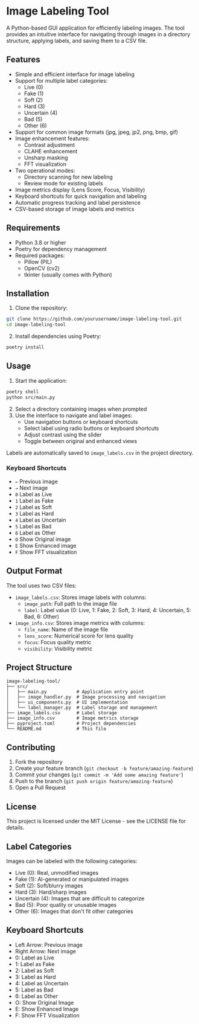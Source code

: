# Image Labeling Tool

A Python-based GUI application for efficiently labeling images. The tool provides an intuitive interface for navigating through images in a directory structure, applying labels, and saving them to a CSV file.

## Features

- Simple and efficient interface for image labeling
- Support for multiple label categories:
  - Live (0)
  - Fake (1)
  - Soft (2)
  - Hard (3)
  - Uncertain (4)
  - Bad (5)
  - Other (6)
- Support for common image formats (jpg, jpeg, jp2, png, bmp, gif)
- Image enhancement features:
  - Contrast adjustment
  - CLAHE enhancement
  - Unsharp masking
  - FFT visualization
- Two operational modes:
  - Directory scanning for new labeling
  - Review mode for existing labels
- Image metrics display (Lens Score, Focus, Visibility)
- Keyboard shortcuts for quick navigation and labeling
- Automatic progress tracking and label persistence
- CSV-based storage of image labels and metrics

## Requirements

- Python 3.8 or higher
- Poetry for dependency management
- Required packages:
  - Pillow (PIL)
  - OpenCV (cv2)
  - tkinter (usually comes with Python)

## Installation

1. Clone the repository:
```bash
git clone https://github.com/yourusername/image-labeling-tool.git
cd image-labeling-tool
```

2. Install dependencies using Poetry:
```bash
poetry install
```

## Usage

1. Start the application:
```bash
poetry shell
python src/main.py
```

2. Select a directory containing images when prompted
3. Use the interface to navigate and label images:
   - Use navigation buttons or keyboard shortcuts
   - Select label using radio buttons or keyboard shortcuts
   - Adjust contrast using the slider
   - Toggle between original and enhanced views

Labels are automatically saved to `image_labels.csv` in the project directory.

### Keyboard Shortcuts

- `←` Previous image
- `→` Next image
- `0` Label as Live
- `1` Label as Fake
- `2` Label as Soft
- `3` Label as Hard
- `4` Label as Uncertain
- `5` Label as Bad
- `6` Label as Other
- `O` Show Original image
- `E` Show Enhanced image
- `F` Show FFT visualization

## Output Format

The tool uses two CSV files:
- `image_labels.csv`: Stores image labels with columns:
  - `image_path`: Full path to the image file
  - `label`: Label value (0: Live, 1: Fake, 2: Soft, 3: Hard, 4: Uncertain, 5: Bad, 6: Other)
- `image_info.csv`: Stores image metrics with columns:
  - `file_name`: Name of the image file
  - `lens_score`: Numerical score for lens quality
  - `focus`: Focus quality metric
  - `visibility`: Visibility metric

## Project Structure

```
image-labeling-tool/
├── src/
│   ├── main.py           # Application entry point
│   ├── image_handler.py  # Image processing and navigation
│   ├── ui_components.py  # UI implementation
│   └── label_manager.py  # Label storage and management
├── image_labels.csv      # Label storage
├── image_info.csv        # Image metrics storage
├── pyproject.toml        # Project dependencies
└── README.md             # This file
```

## Contributing

1. Fork the repository
2. Create your feature branch (`git checkout -b feature/amazing-feature`)
3. Commit your changes (`git commit -m 'Add some amazing feature'`)
4. Push to the branch (`git push origin feature/amazing-feature`)
5. Open a Pull Request

## License

This project is licensed under the MIT License - see the LICENSE file for details.

## Label Categories

Images can be labeled with the following categories:

- Live (0): Real, unmodified images
- Fake (1): AI-generated or manipulated images
- Soft (2): Soft/blurry images
- Hard (3): Hard/sharp images
- Uncertain (4): Images that are difficult to categorize
- Bad (5): Poor quality or unusable images
- Other (6): Images that don't fit other categories

## Keyboard Shortcuts

- Left Arrow: Previous image
- Right Arrow: Next image
- 0: Label as Live
- 1: Label as Fake
- 2: Label as Soft
- 3: Label as Hard
- 4: Label as Uncertain
- 5: Label as Bad
- 6: Label as Other
- O: Show Original Image
- E: Show Enhanced Image
- F: Show FFT Visualization